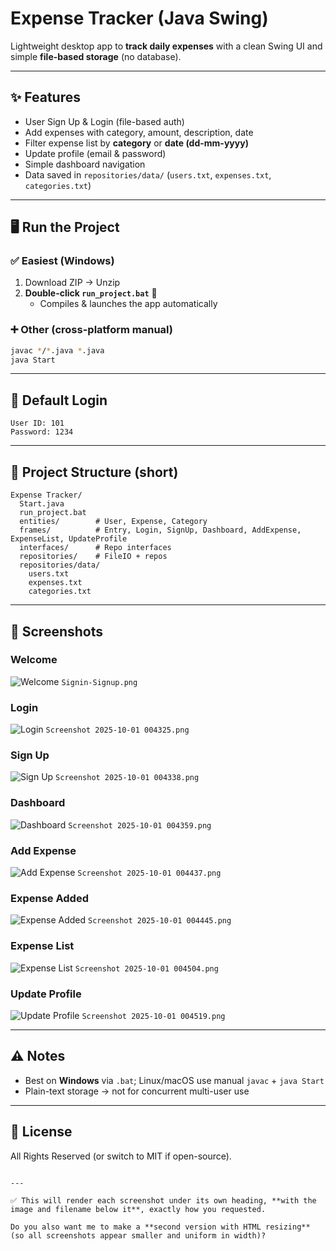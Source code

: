 
# Expense Tracker (Java Swing)

Lightweight desktop app to **track daily expenses** with a clean Swing UI and simple **file-based storage** (no database).

---

## ✨ Features
- User Sign Up & Login (file-based auth)
- Add expenses with category, amount, description, date
- Filter expense list by **category** or **date (dd-mm-yyyy)**
- Update profile (email & password)
- Simple dashboard navigation
- Data saved in `repositories/data/` (`users.txt`, `expenses.txt`, `categories.txt`)

---

## 🖥️ Run the Project

### ✅ Easiest (Windows)
1. Download ZIP → Unzip  
2. **Double-click `run_project.bat`** 🚀  
   - Compiles & launches the app automatically

### ➕ Other (cross-platform manual)
```bash
javac */*.java *.java
java Start
````

---

## 🔐 Default Login

```
User ID: 101
Password: 1234
```

---

## 📂 Project Structure (short)

```
Expense Tracker/
  Start.java
  run_project.bat
  entities/        # User, Expense, Category
  frames/          # Entry, Login, SignUp, Dashboard, AddExpense, ExpenseList, UpdateProfile
  interfaces/      # Repo interfaces
  repositories/    # FileIO + repos
  repositories/data/
    users.txt
    expenses.txt
    categories.txt
```

---

## 📸 Screenshots

### Welcome

![Welcome](Signin-Signup.png)
`Signin-Signup.png`

### Login

![Login](Screenshot%202025-10-01%20004325.png)
`Screenshot 2025-10-01 004325.png`

### Sign Up

![Sign Up](Screenshot%202025-10-01%20004338.png)
`Screenshot 2025-10-01 004338.png`

### Dashboard

![Dashboard](Screenshot%202025-10-01%20004359.png)
`Screenshot 2025-10-01 004359.png`

### Add Expense

![Add Expense](Screenshot%202025-10-01%20004437.png)
`Screenshot 2025-10-01 004437.png`

### Expense Added

![Expense Added](Screenshot%202025-10-01%20004445.png)
`Screenshot 2025-10-01 004445.png`

### Expense List

![Expense List](Screenshot%202025-10-01%20004504.png)
`Screenshot 2025-10-01 004504.png`

### Update Profile

![Update Profile](Screenshot%202025-10-01%20004519.png)
`Screenshot 2025-10-01 004519.png`

---

## ⚠️ Notes

* Best on **Windows** via `.bat`; Linux/macOS use manual `javac` + `java Start`
* Plain-text storage → not for concurrent multi-user use

---

## 📄 License

All Rights Reserved (or switch to MIT if open-source).

```

---

✅ This will render each screenshot under its own heading, **with the image and filename below it**, exactly how you requested.  

Do you also want me to make a **second version with HTML resizing** (so all screenshots appear smaller and uniform in width)?
```

